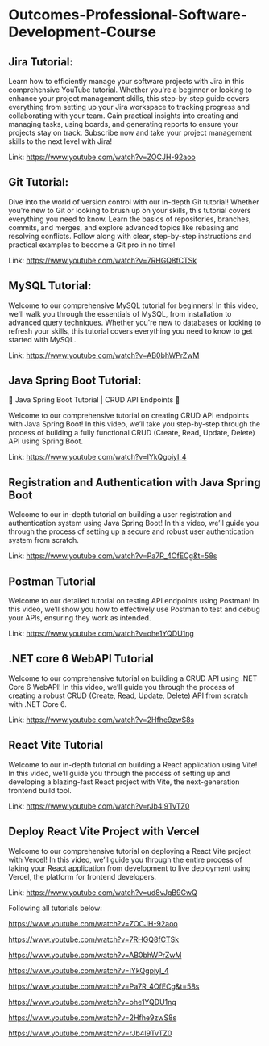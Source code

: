 # Outcomes-Professional-Software-Development-Course

## Jira Tutorial:
Learn how to efficiently manage your software projects with Jira in this comprehensive YouTube tutorial. Whether you're a beginner or looking to enhance your project management skills, this step-by-step guide covers everything from setting up your Jira workspace to tracking progress and collaborating with your team. Gain practical insights into creating and managing tasks, using boards, and generating reports to ensure your projects stay on track. Subscribe now and take your project management skills to the next level with Jira!

Link:
https://www.youtube.com/watch?v=ZOCJH-92aoo


## Git Tutorial:
Dive into the world of version control with our in-depth Git tutorial! Whether you're new to Git or looking to brush up on your skills, this tutorial covers everything you need to know. Learn the basics of repositories, branches, commits, and merges, and explore advanced topics like rebasing and resolving conflicts. Follow along with clear, step-by-step instructions and practical examples to become a Git pro in no time!

Link:
https://www.youtube.com/watch?v=7RHGQ8fCTSk

## MySQL Tutorial:
Welcome to our comprehensive MySQL tutorial for beginners! In this video, we'll walk you through the essentials of MySQL, from installation to advanced query techniques. Whether you're new to databases or looking to refresh your skills, this tutorial covers everything you need to know to get started with MySQL.

Link:
https://www.youtube.com/watch?v=AB0bhWPrZwM

## Java Spring Boot Tutorial:

🌟 Java Spring Boot Tutorial | CRUD API Endpoints 🌟

Welcome to our comprehensive tutorial on creating CRUD API endpoints with Java Spring Boot! In this video, we’ll take you step-by-step through the process of building a fully functional CRUD (Create, Read, Update, Delete) API using Spring Boot.

Link:
https://www.youtube.com/watch?v=lYkQgpiyI_4

## Registration and Authentication with Java Spring Boot
Welcome to our in-depth tutorial on building a user registration and authentication system using Java Spring Boot! In this video, we’ll guide you through the process of setting up a secure and robust user authentication system from scratch.

Link:
https://www.youtube.com/watch?v=Pa7R_4OfECg&t=58s

## Postman Tutorial
Welcome to our detailed tutorial on testing API endpoints using Postman! In this video, we’ll show you how to effectively use Postman to test and debug your APIs, ensuring they work as intended.

Link: 
https://www.youtube.com/watch?v=ohe1YQDU1ng

## .NET core 6 WebAPI Tutorial
Welcome to our comprehensive tutorial on building a CRUD API using .NET Core 6 WebAPI! In this video, we’ll guide you through the process of creating a robust CRUD (Create, Read, Update, Delete) API from scratch with .NET Core 6.

Link:
https://www.youtube.com/watch?v=2Hfhe9zwS8s

## React Vite Tutorial
Welcome to our in-depth tutorial on building a React application using Vite! In this video, we’ll guide you through the process of setting up and developing a blazing-fast React project with Vite, the next-generation frontend build tool.

Link: 
https://www.youtube.com/watch?v=rJb4l9TvTZ0

## Deploy React Vite Project with Vercel
Welcome to our comprehensive tutorial on deploying a React Vite project with Vercel! In this video, we’ll guide you through the entire process of taking your React application from development to live deployment using Vercel, the platform for frontend developers.

Link:
https://www.youtube.com/watch?v=ud8vJgB9CwQ

Following all tutorials below:

https://www.youtube.com/watch?v=ZOCJH-92aoo

https://www.youtube.com/watch?v=7RHGQ8fCTSk

https://www.youtube.com/watch?v=AB0bhWPrZwM

https://www.youtube.com/watch?v=lYkQgpiyI_4

https://www.youtube.com/watch?v=Pa7R_4OfECg&t=58s

https://www.youtube.com/watch?v=ohe1YQDU1ng

https://www.youtube.com/watch?v=2Hfhe9zwS8s

https://www.youtube.com/watch?v=rJb4l9TvTZ0